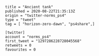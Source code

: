 ```
title = "Ancient tank"
published = 2020-08-22T21:35:13Z
origin = "twitter-norms_ps4"
type = "tweet"
tag = [ "horizon-zero-dawn", "ps4share",]

[twitter]
account = "norms_ps4"
first_tweet = "1297286228728045568"
retweets = 0
favourites = 0
```

<p class='image'><img src='https://mnf.m17s.net/2020/08/22/EgDi8l9XkAEyeAP.jpg' alt=''></p>

